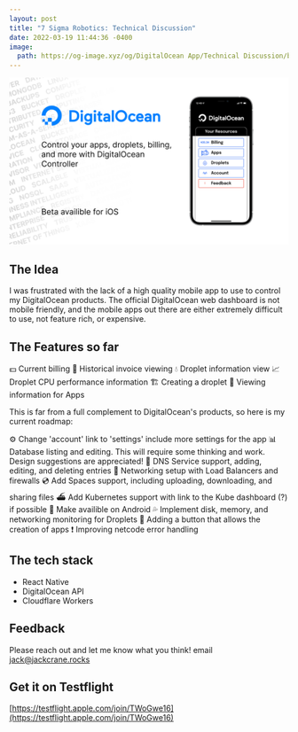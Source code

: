 ```yaml
---
layout: post
title: "7 Sigma Robotics: Technical Discussion"
date: 2022-03-19 11:44:36 -0400
image:
  path: https://og-image.xyz/og/DigitalOcean App/Technical Discussion/blog.jackcrane.rocks/https/menlo/cheerfulorange/{{h}}ffffff/data.png
---
```


![Promotional banner](/images/main-do-ph.png)

## The Idea

I was frustrated with the lack of a high quality mobile app to use to control my DigitalOcean products. The official DigitalOcean web dashboard is not mobile friendly, and the mobile apps out there are either extremely difficult to use, not feature rich, or expensive.

## The Features so far

💵 Current billing
🏦 Historical invoice viewing
💧 Droplet information view
📈 Droplet CPU performance information
🏗 Creating a droplet
📱 Viewing information for Apps

This is far from a full complement to DigitalOcean's products, so here is my current roadmap:

⚙️ Change 'account' link to 'settings' include more settings for the app
📊 Database listing and editing. This will require some thinking and work. Design suggestions are appreciated!
🚏 DNS Service support, adding, editing, and deleting entries
📶 Networking setup with Load Balancers and firewalls
💿 Add Spaces support, including uploading, downloading, and sharing files
⛴ Add Kubernetes support with link to the Kube dashboard (?) if possible
🤖 Make availible on Android
💦 Implement disk, memory, and networking monitoring for Droplets
📲 Adding a button that allows the creation of apps
❗️ Improving netcode error handling

## The tech stack

- React Native
- DigitalOcean API
- Cloudflare Workers

## Feedback

Please reach out and let me know what you think! email jack@jackcrane.rocks

## Get it on Testflight

[https://testflight.apple.com/join/TWoGwe16](https://testflight.apple.com/join/TWoGwe16)

<script data-name="BMC-Widget" data-cfasync="false" src="https://cdnjs.buymeacoffee.com/1.0.0/widget.prod.min.js" data-id="jackcrane" data-description="Support me on Buy me a coffee!" data-message="Feeling generous?" data-color="#FFDD00" data-position="Right" data-x_margin="18" data-y_margin="18"></script>
